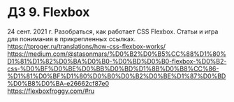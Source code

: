 # ДЗ 9. Flexbox
24 сент. 2021 г.
Разобраться, как работает CSS Flexbox. Статьи и игра для понимания в прикрепленных ссылках.
https://tproger.ru/translations/how-css-flexbox-works/
https://medium.com/@stasonmars/%D0%B2%D0%B5%CC%88%D1%80%D1%81%D1%82%D0%BA%D0%B0-%D0%BD%D0%B0-flexbox-%D0%B2-css-%D0%BF%D0%BE%D0%BB%D0%BD%D1%8B%D0%B8%CC%86-%D1%81%D0%BF%D1%80%D0%B0%D0%B2%D0%BE%D1%87%D0%BD%D0%B8%D0%BA-e26662cf87e0  
https://flexboxfroggy.com/#ru